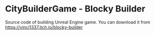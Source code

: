 # CityBuilderGame - Blocky Builder

Source code of building Unreal Engine game. You can download it from https://vinci1337.itch.io/blocky-builder
